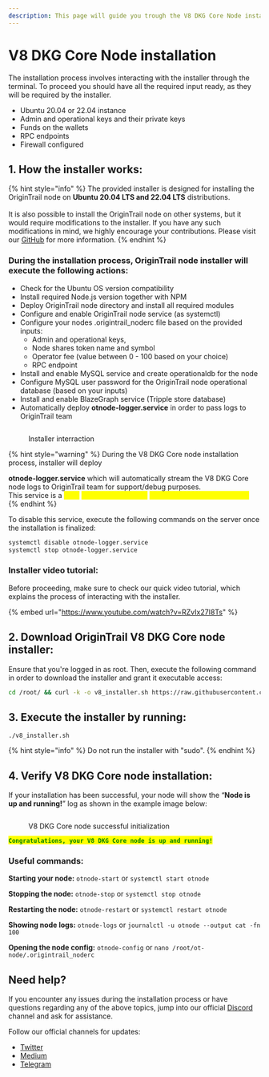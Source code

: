 ```yaml
---
description: This page will guide you trough the V8 DKG Core Node installation process
---
```


# V8 DKG Core Node installation

The installation process involves interacting with the installer through the terminal. To proceed you should have all the required input ready, as they will be required by the installer.

* Ubuntu 20.04 or 22.04 instance
* Admin and operational keys and their private keys
* Funds on the wallets
* RPC endpoints
* Firewall configured

## 1. **How the installer works**:

{% hint style="info" %}
The provided installer is designed for installing the OriginTrail node on **Ubuntu 20.04 LTS and 22.04 LTS** distributions.\
\
It is also possible to install the OriginTrail node on other systems, but it would require  modifications to the installer. If you have any such modifications in mind, we highly encourage your contributions. Please visit our [GitHub](https://github.com/OriginTrail/ot-node) for more information.
{% endhint %}

### **During the installation process, OriginTrail node installer will execute the following actions:**

* Check for the Ubuntu OS version compatibility
* Install required Node.js version together with NPM
* Deploy OriginTrail node directory and install all required modules
* Configure and enable OriginTrail node service (as systemctl)
* Configure your nodes .origintrail\_noderc file based on the provided inputs:
  * Admin and operational keys,
  * Node shares token name and symbol
  * Operator fee (value between 0 - 100 based on your choice)
  * RPC endpoint&#x20;
* Install and enable MySQL service and create operationaldb for the node
* Configure MySQL user password for the OriginTrail node operational database (based on your inputs)
* Install and enable BlazeGraph service (Tripple store database)
* Automatically deploy **otnode-logger.service** in order to pass logs to OriginTrail team

<figure><img src="../../.gitbook/assets/image (11).png" alt=""><figcaption><p>Installer interraction</p></figcaption></figure>

{% hint style="warning" %}
During the V8 DKG Core node installation process, installer will deploy&#x20;

**otnode-logger.service** which will automatically stream the V8 DKG Core node logs  to OriginTrail team for support/debug purposes.\
This service is a <mark style="color:yellow;">**hard**</mark> <mark style="color:yellow;">**requirement for the**</mark> <mark style="color:yellow;">**incentivised testnet rewards.**</mark>&#x20;
{% endhint %}

To disable this service, execute the following commands on the server once the installation is finalized:

```sh
systemctl disable otnode-logger.service
systemctl stop otnode-logger.service
```

### Installer video tutorial:

Before proceeding, make sure to check our quick video tutorial, which explains the process of interacting with the installer.

{% embed url="https://www.youtube.com/watch?v=RZvIx27I8Ts" %}

## 2. Download OriginTrail V8 DKG Core node installer:

Ensure that you're logged in as root. Then, execute the following command in order to download the installer and grant it executable access:

```sh
cd /root/ && curl -k -o v8_installer.sh https://raw.githubusercontent.com/OriginTrail/ot-node/v8/develop/installer/v8_installer.sh && chmod +x v8_installer.sh
```

## 3. Execute the installer by running:

```
./v8_installer.sh
```

{% hint style="info" %}
Do not run the installer with "sudo".
{% endhint %}



## 4. Verify V8 DKG Core node installation:



If your installation has been successful, your node will show the “**Node is up and running!**” log as shown in the example image below:

<figure><img src="../../.gitbook/assets/image (14).png" alt=""><figcaption><p>V8 DKG Core node successful initialization</p></figcaption></figure>

<mark style="color:green;">**`Congratulations, your V8 DKG Core node is up and running!`**</mark>



### **Useful commands:**

**Starting your node:** `otnode-start` or `systemctl start otnode`

**Stopping the node:** `otnode-stop` or `systemctl stop otnode`

**Restarting the node:** `otnode-restart`  or `systemctl restart otnode`

**Showing node logs:** `otnode-logs`  or `journalctl -u otnode --output cat -fn 100`

**Opening the node config:** `otnode-config` or `nano /root/ot-node/.origintrail_noderc`



## Need help?

If you encounter any issues during the installation process or have questions regarding any of the above topics, jump into our official [Discord](https://discordapp.com/invite/FCgYk2S) channel and ask for assistance.

Follow our official channels for updates:&#x20;

* [Twitter](https://twitter.com/origin\_trail)&#x20;
* [Medium](https://medium.com/origintrail)&#x20;
* [Telegram](https://t.me/origintrail)
